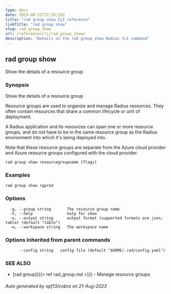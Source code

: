 ```yaml
---
type: docs
date: 2023-08-21T17:33:25Z
title: "rad group show CLI reference"
linkTitle: "rad group show"
slug: rad_group_show
url: /reference/cli/rad_group_show/
description: "Details on the rad group show Radius CLI command"
---
```

## rad group show

Show the details of a resource group

### Synopsis

Show the details of a resource group

Resource groups are used to organize and manage Radius resources. They often contain resources that share a common lifecycle or unit of deployment.

A Radius application and its resources can span one or more resource groups, and do not have to be in the same resource group as the Radius environment into which it's being deployed into.

Note that these resource groups are separate from the Azure cloud provider and Azure resource groups configured with the cloud provider.


```
rad group show resourcegroupname [flags]
```

### Examples

```
rad group show rgprod
```

### Options

```
  -g, --group string       The resource group name
  -h, --help               help for show
  -o, --output string      output format (supported formats are json, table) (default "table")
  -w, --workspace string   The workspace name
```

### Options inherited from parent commands

```
      --config string   config file (default "$HOME/.rad/config.yaml")
```

### SEE ALSO

* [rad group]({{< ref rad_group.md >}})	 - Manage resource groups

###### Auto generated by spf13/cobra on 21-Aug-2023
